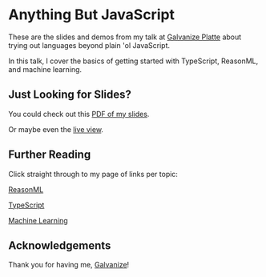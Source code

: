 # Anything But JavaScript

These are the slides and demos from my talk at [Galvanize Platte](https://www.galvanize.com/campuses/denver-platte) about trying out languages beyond plain 'ol JavaScript.

In this talk, I cover the basics of getting started with TypeScript, ReasonML, and machine learning.

## Just Looking for Slides?

You could check out this [PDF of my slides](https://github.com/kale-stew/anything-but-js/blob/master/final.pdf).

Or maybe even the [live view](https://kale-stew.github.io/anything-but-js).

## Further Reading

Click straight through to my page of links per topic:

[ReasonML](@TODO)

[TypeScript](@TODO)

[Machine Learning](@TODO)

## Acknowledgements

Thank you for having me, [Galvanize](https://www.galvanize.com/events)!

